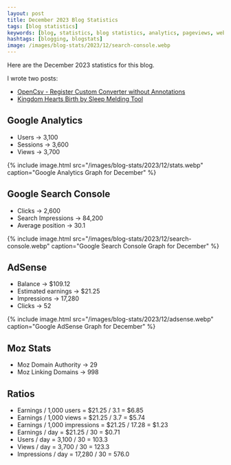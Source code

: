 ```yaml
---
layout: post
title: December 2023 Blog Statistics
tags: [blog statistics]
keywords: [blog, statistics, blog statistics, analytics, pageviews, webmaster, webmaster tools, alexa, google]
hashtags: [blogging, blogstats]
image: /images/blog-stats/2023/12/search-console.webp
---
```


Here are the December 2023 statistics for this blog.

I wrote two posts:

* [OpenCsv - Register Custom Converter without Annotations](https://www.joehxblog.com/opencsv-register-custom-converter-without-annotations/)
* [Kingdom Hearts Birth by Sleep Melding Tool](https://www.joehxblog.com/kingdom-hearts-birth-by-sleep-melding-tool/)


## Google Analytics

* Users &rarr; 3,100
* Sessions &rarr; 3,600
* Views &rarr; 3,700

{% include image.html src="/images/blog-stats/2023/12/stats.webp" caption="Google Analytics Graph for December" %}

## Google Search Console

* Clicks &rarr; 2,600
* Search Impressions &rarr; 84,200
* Average position &rarr; 30.1

{% include image.html src="/images/blog-stats/2023/12/search-console.webp" caption="Google Search Console Graph for December" %}

## AdSense

* Balance &rarr; $109.12
* Estimated earnings &rarr; $21.25
* Impressions &rarr; 17,280
* Clicks &rarr; 52

{% include image.html src="/images/blog-stats/2023/12/adsense.webp" caption="Google AdSense Graph for December" %}

## Moz Stats

* Moz Domain Authority &rarr; 29
* Moz Linking Domains &rarr; 998

## Ratios

* Earnings / 1,000 users = $21.25 / 3.1 = $6.85
* Earnings / 1,000 views = $21.25 / 3.7 = $5.74
* Earnings / 1,000 impressions = $21.25 / 17.28 = $1.23
* Earnings / day = $21.25 / 30 = $0.71
* Users / day = 3,100 / 30 = 103.3
* Views / day = 3,700 / 30 = 123.3
* Impressions / day = 17,280 / 30 = 576.0